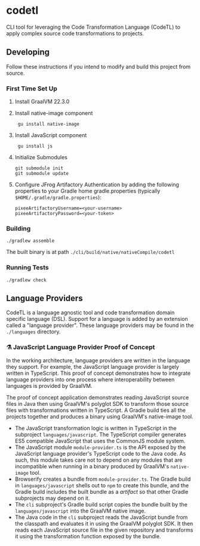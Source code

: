 # codetl

CLI tool for leveraging the Code Transformation Language (CodeTL) to apply complex source code
transformations to projects.

## Developing

Follow these instructions if you intend to modify and build this project from
source.

### First Time Set Up

1. Install GraalVM 22.3.0
2. Install native-image component
   ```shell
    gu install native-image
   ```
3. Install JavaScript component
   ```shell
    gu install js
   ```
4. Initialize Submodules

   ```shell
   git submodule init
   git submodule update
   ```

5. Configure JFrog Artifactory Authentication by adding the following properties to your Gradle home gradle.properties (typically `$HOME/.gradle/gradle.properties`):
   ```
   pixeeArtifactoryUsername=<your-username>
   pixeeArtifactoryPassword=<your-token>
   ```

### Building

```shell
./gradlew assemble
```

The built binary is at path `./cli/build/native/nativeCompile/codetl`

### Running Tests

```shell
./gradlew check
```

## Language Providers

CodeTL is a language agnostic tool and code transformation domain specific language (DSL). Support
for a language is added by an extension called a "language provider". These language providers may be found in the `./languages` directory.

### ⚗️ JavaScript Language Provider Proof of Concept

In the working architecture, language providers are written in the language they support. For
example, the JavaScript language provider is largely written in TypeScript. This proof of concept
demonstrates how to integrate language providers into one process where interoperability between
languages is provided by GraalVM.

The proof of concept application demonstrates reading JavaScript source files in Java then using
GraalVM's polyglot SDK to transform those source files with transformations written in TypeScript. A
Gradle build ties all the projects together and produces a binary using GraalVM's native-image tool.

- The JavaScript transformation logic is written in TypeScript in the
  subproject `languages/javascript`. The TypeScript compiler generates ES5 compatible JavaScript
  that uses the CommonJS module system.
- The JavaScript module `module-provider.ts` is the API exposed by the JavaScript language
  provider's TypeScript code to the Java code. As such, this module takes care not to depend on any
  modules that are incompatible when running in a binary produced by GraalVM's `native-image` tool.
- Browserify creates a bundle from `module-provider.ts`. The Gradle build in `languages/javascript`
  shells out to `npm` to create this bundle, and the Gradle build includes the built bundle as a
  _artifact_ so that other Gradle subprojects may depend on it.
- The `cli` subproject's Gradle build script copies the bundle built by the `languages/javascript`
  into the GraalVM native image.
- The Java code in the `cli` subproject reads the JavaScript bundle from the classpath and evaluates
  it in using the GraalVM polyglot SDK. It then reads each JavaScript source file in the given
  repository and transforms it using the transformation function exposed by the bundle.
